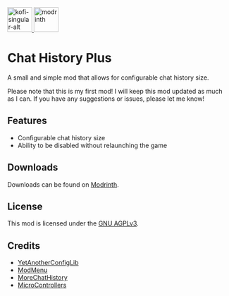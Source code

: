 <a href="https://ko-fi.com/imide" target="_blank">
    <img alt="kofi-singular-alt" height="56" src="https://cdn.jsdelivr.net/npm/@intergrav/devins-badges@3/assets/cozy/donate/kofi-singular-alt_vector.svg">
</a>
<a href="https://modrinth.com/mod/chat-history-plus" target="_blank">
   <img alt="modrinth" height="56" src="https://cdn.jsdelivr.net/npm/@intergrav/devins-badges@3/assets/cozy/available/modrinth_vector.svg">
</a>

# Chat History Plus

A small and simple mod that allows for configurable chat history size.

Please note that this is my first mod! I will keep this mod updated as much as I can.
If you have any suggestions or issues, please let me know!

## Features

- Configurable chat history size
- Ability to be disabled without relaunching the game

## Downloads

Downloads can be found on [Modrinth](https://modrinth.com/mod/chat-history-plus).

## License

This mod is licensed under the [GNU AGPLv3](https://choosealicense.com/licenses/agpl-3.0/).

## Credits

- [YetAnotherConfigLib](https://github.com/isXander/YetAnotherConfigLib)
- [ModMenu](https://github.com/TerraformersMC/ModMenu)
- [MoreChatHistory](https://github.com/JackFred2/MoreChatHistory)
- [MicroControllers](https://codeberg.org/MicrocontrollersDev/multiloader-multiversion-template)